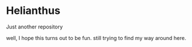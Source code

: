 # Helianthus
Just another repository

well, I hope this turns out to be fun.
still trying to find my way around here.
